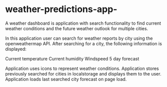 # weather-predictions-app-

A weather dashboard is application with search functionality to find current weather conditions and the future weather outlook for multiple cities.

In this application user can search for weather reports by city using the openweathermap API. After searching for a city, the following information is displayed: 

Current temperature
Current humidity
Windspeed
5 day forecast


Application uses icons to represent weather conditions. Application stores previously searched for cities in localstorage and displays them to the user. Application loads last searched city forecast on page load.
